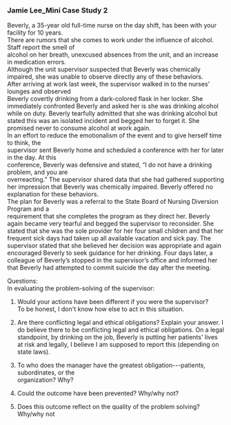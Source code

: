 ### Jamie Lee_Mini Case Study 2
Beverly, a 35-year old full-time nurse on the day shift, has been with your facility for 10 years.  
There are rumors that she comes to work under the influence of alcohol. Staff report the smell of  
alcohol on her breath, unexcused absences from the unit, and an increase in medication errors.  
Although the unit supervisor suspected that Beverly was chemically impaired, she was unable to observe directly any of these behaviors.  
After arriving at work last week, the supervisor walked in to the nurses’ lounges and observed  
Beverly covertly drinking from a dark-colored flask in her locker. She immediately confronted Beverly and asked her is she was drinking alcohol while on duty. Beverly tearfully admitted that she was drinking alcohol but stated this was an isolated incident and begged her to forget it. She promised never to consume alcohol at work again.  
In an effort to reduce the emotionalism of the event and to give herself time to think, the  
supervisor sent Beverly home and scheduled a conference with her for later in the day. At this  
conference, Beverly was defensive and stated, “I do not have a drinking problem, and you are  
overreacting.” The supervisor shared data that she had gathered supporting her impression that Beverly was chemically impaired. Beverly offered no explanation for these behaviors.  
The plan for Beverly was a referral to the State Board of Nursing Diversion Program and a  
requirement that she completes the program as they direct her. Beverly again became very tearful and begged the supervisor to reconsider. She stated that she was the sole provider for her four small children and that her frequent sick days had taken up all available vacation and sick pay. The supervisor stated that she believed her decision was appropriate and again encouraged Beverly to seek guidance for her drinking. Four days later, a colleague of Beverly’s stopped in the supervisor’s office and informed her that Beverly had attempted to commit suicide the day after the meeting.  

Questions:  
In evaluating the problem-solving of the supervisor:  

1. Would your actions have been different if you were the supervisor?  
	To be honest, I don't know how else to act in this situation. 
	
2. Are there conflicting legal and ethical obligations? Explain your answer. 
	I do believe there to be conflicting legal and ethical obligations. On a legal standpoint, by drinking on the job, Beverly is putting her patients' lives at risk and legally, I believe I am supposed to report this (depending on state laws). 
	
	
1. To who does the manager have the greatest obligation---patients, subordinates, or the  
organization? Why?  
4. Could the outcome have been prevented? Why/why not?  
5. Does this outcome reflect on the quality of the problem solving? Why/why not